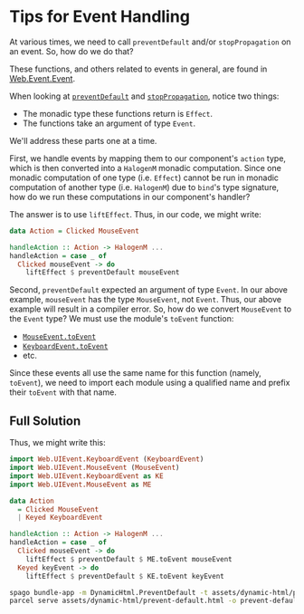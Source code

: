 # Tips for Event Handling

At various times, we need to call `preventDefault` and/or `stopPropagation` on an event. So, how do we do that?

These functions, and others related to events in general, are found in [Web.Event.Event](https://pursuit.purescript.org/packages/purescript-web-events/2.0.1/docs/Web.Event.Event).

When looking at [`preventDefault`](https://pursuit.purescript.org/packages/purescript-web-events/2.0.1/docs/Web.Event.Event#v:preventDefault) and [`stopPropagation`](https://pursuit.purescript.org/packages/purescript-web-events/2.0.1/docs/Web.Event.Event#v:stopPropagation), notice two things:
- The monadic type these functions return is `Effect`.
- The functions take an argument of type `Event`.

We'll address these parts one at a time.

First, we handle events by mapping them to our component's `action` type, which is then converted into a `HalogenM` monadic computation. Since one monadic computation of one type (i.e. `Effect`) cannot be run in monadic computation of another type (i.e. `HalogenM`) due to `bind`'s type signature, how do we run these computations in our component's handler?

The answer is to use `liftEffect`. Thus, in our code, we might write:
```purescript
data Action = Clicked MouseEvent

handleAction :: Action -> HalogenM ...
handleAction = case _ of
  Clicked mouseEvent -> do
    liftEffect $ preventDefault mouseEvent
```

Second, `preventDefault` expected an argument of type `Event`. In our above example, `mouseEvent` has the type `MouseEvent`, not `Event`. Thus, our above example will result in a compiler error. So, how do we convert `MouseEvent` to the `Event` type? We must use the module's `toEvent` function:
- [`MouseEvent.toEvent`](https://pursuit.purescript.org/packages/purescript-web-uievents/2.0.0/docs/Web.UIEvent.MouseEvent#v:toEvent)
- [`KeyboardEvent.toEvent`](https://pursuit.purescript.org/packages/purescript-web-uievents/2.0.0/docs/Web.UIEvent.KeyboardEvent#v:toEvent)
- etc.

Since these events all use the same name for this function (namely, `toEvent`), we need to import each module using a qualified name and prefix their `toEvent` with that name.

## Full Solution

Thus, we might write this:
```purescript
import Web.UIEvent.KeyboardEvent (KeyboardEvent)
import Web.UIEvent.MouseEvent (MouseEvent)
import Web.UIEvent.KeyboardEvent as KE
import Web.UIEvent.MouseEvent as ME

data Action
  = Clicked MouseEvent
  | Keyed KeyboardEvent

handleAction :: Action -> HalogenM ...
handleAction = case _ of
  Clicked mouseEvent -> do
    liftEffect $ preventDefault $ ME.toEvent mouseEvent
  Keyed keyEvent -> do
    liftEffect $ preventDefault $ KE.toEvent keyEvent
```



```bash
spago bundle-app -m DynamicHtml.PreventDefault -t assets/dynamic-html/prevent-default.js
parcel serve assets/dynamic-html/prevent-default.html -o prevent-default--parcelified.html --open
```
